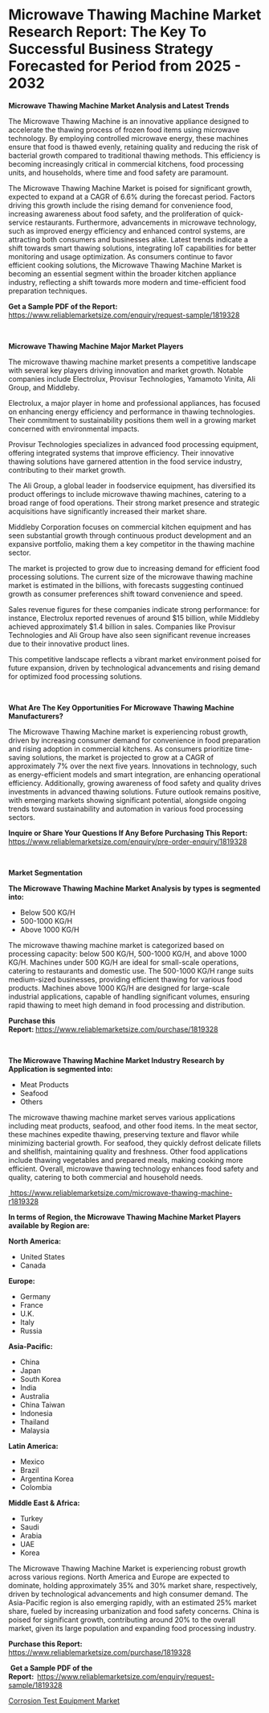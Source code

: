 <p><h1>Microwave Thawing Machine Market Research Report: The Key To Successful Business Strategy Forecasted for Period from 2025 - 2032</h1></p><p><strong>Microwave Thawing Machine Market Analysis and Latest Trends</strong></p>
<p><p>The Microwave Thawing Machine is an innovative appliance designed to accelerate the thawing process of frozen food items using microwave technology. By employing controlled microwave energy, these machines ensure that food is thawed evenly, retaining quality and reducing the risk of bacterial growth compared to traditional thawing methods. This efficiency is becoming increasingly critical in commercial kitchens, food processing units, and households, where time and food safety are paramount.</p><p>The Microwave Thawing Machine Market is poised for significant growth, expected to expand at a CAGR of 6.6% during the forecast period. Factors driving this growth include the rising demand for convenience food, increasing awareness about food safety, and the proliferation of quick-service restaurants. Furthermore, advancements in microwave technology, such as improved energy efficiency and enhanced control systems, are attracting both consumers and businesses alike. Latest trends indicate a shift towards smart thawing solutions, integrating IoT capabilities for better monitoring and usage optimization. As consumers continue to favor efficient cooking solutions, the Microwave Thawing Machine Market is becoming an essential segment within the broader kitchen appliance industry, reflecting a shift towards more modern and time-efficient food preparation techniques.</p></p>
<p><strong>Get a Sample PDF of the Report:&nbsp;</strong> <a href="https://www.reliablemarketsize.com/enquiry/request-sample/1819328?utm_campaign=2316&utm_medium=2&utm_source=Github&utm_content=ia&utm_term=18022025&utm_id=microwave-thawing-machine">https://www.reliablemarketsize.com/enquiry/request-sample/1819328</a></p>
<p>&nbsp;</p>
<p><strong>Microwave Thawing Machine Major Market Players</strong></p>
<p><p>The microwave thawing machine market presents a competitive landscape with several key players driving innovation and market growth. Notable companies include Electrolux, Provisur Technologies, Yamamoto Vinita, Ali Group, and Middleby. </p><p>Electrolux, a major player in home and professional appliances, has focused on enhancing energy efficiency and performance in thawing technologies. Their commitment to sustainability positions them well in a growing market concerned with environmental impacts.</p><p>Provisur Technologies specializes in advanced food processing equipment, offering integrated systems that improve efficiency. Their innovative thawing solutions have garnered attention in the food service industry, contributing to their market growth.</p><p>The Ali Group, a global leader in foodservice equipment, has diversified its product offerings to include microwave thawing machines, catering to a broad range of food operations. Their strong market presence and strategic acquisitions have significantly increased their market share.</p><p>Middleby Corporation focuses on commercial kitchen equipment and has seen substantial growth through continuous product development and an expansive portfolio, making them a key competitor in the thawing machine sector.</p><p>The market is projected to grow due to increasing demand for efficient food processing solutions. The current size of the microwave thawing machine market is estimated in the billions, with forecasts suggesting continued growth as consumer preferences shift toward convenience and speed.</p><p>Sales revenue figures for these companies indicate strong performance: for instance, Electrolux reported revenues of around $15 billion, while Middleby achieved approximately $1.4 billion in sales. Companies like Provisur Technologies and Ali Group have also seen significant revenue increases due to their innovative product lines.</p><p>This competitive landscape reflects a vibrant market environment poised for future expansion, driven by technological advancements and rising demand for optimized food processing solutions.</p></p>
<p>&nbsp;</p>
<p><strong>What Are The Key Opportunities For Microwave Thawing Machine Manufacturers?</strong></p>
<p><p>The Microwave Thawing Machine market is experiencing robust growth, driven by increasing consumer demand for convenience in food preparation and rising adoption in commercial kitchens. As consumers prioritize time-saving solutions, the market is projected to grow at a CAGR of approximately 7% over the next five years. Innovations in technology, such as energy-efficient models and smart integration, are enhancing operational efficiency. Additionally, growing awareness of food safety and quality drives investments in advanced thawing solutions. Future outlook remains positive, with emerging markets showing significant potential, alongside ongoing trends toward sustainability and automation in various food processing sectors.</p></p>
<p><strong>Inquire or Share Your Questions If Any Before Purchasing This Report:</strong> <a href="https://www.reliablemarketsize.com/enquiry/pre-order-enquiry/1819328?utm_campaign=2316&utm_medium=2&utm_source=Github&utm_content=ia&utm_term=18022025&utm_id=microwave-thawing-machine">https://www.reliablemarketsize.com/enquiry/pre-order-enquiry/1819328</a></p>
<p>&nbsp;</p>
<p><strong>Market Segmentation</strong></p>
<p><strong>The Microwave Thawing Machine Market Analysis by types is segmented into:</strong></p>
<p><ul><li>Below 500 KG/H</li><li>500-1000 KG/H</li><li>Above 1000 KG/H</li></ul></p>
<p><p>The microwave thawing machine market is categorized based on processing capacity: below 500 KG/H, 500-1000 KG/H, and above 1000 KG/H. Machines under 500 KG/H are ideal for small-scale operations, catering to restaurants and domestic use. The 500-1000 KG/H range suits medium-sized businesses, providing efficient thawing for various food products. Machines above 1000 KG/H are designed for large-scale industrial applications, capable of handling significant volumes, ensuring rapid thawing to meet high demand in food processing and distribution.</p></p>
<p><strong>Purchase this Report:&nbsp;</strong><a href="https://www.reliablemarketsize.com/purchase/1819328?utm_campaign=2316&utm_medium=2&utm_source=Github&utm_content=ia&utm_term=18022025&utm_id=microwave-thawing-machine">https://www.reliablemarketsize.com/purchase/1819328</a></p>
<p>&nbsp;</p>
<p><strong>The Microwave Thawing Machine Market Industry Research by Application is segmented into:</strong></p>
<p><ul><li>Meat Products</li><li>Seafood</li><li>Others</li></ul></p>
<p><p>The microwave thawing machine market serves various applications including meat products, seafood, and other food items. In the meat sector, these machines expedite thawing, preserving texture and flavor while minimizing bacterial growth. For seafood, they quickly defrost delicate fillets and shellfish, maintaining quality and freshness. Other food applications include thawing vegetables and prepared meals, making cooking more efficient. Overall, microwave thawing technology enhances food safety and quality, catering to both commercial and household needs.</p></p>
<p><a href="https://www.reliablemarketsize.com/microwave-thawing-machine-r1819328?utm_campaign=2316&utm_medium=2&utm_source=Github&utm_content=ia&utm_term=18022025&utm_id=microwave-thawing-machine">&nbsp;https://www.reliablemarketsize.com/microwave-thawing-machine-r1819328</a></p>
<p><strong>In terms of Region, the Microwave Thawing Machine Market Players available by Region are:</strong></p>
<p>
    <p> <strong> North America: </strong>
        <ul>
            <li>United States</li>
            <li>Canada</li>
        </ul>
        </p> 
    <p> <strong> Europe: </strong>
        <ul>
            <li>Germany</li>
            <li>France</li>
            <li>U.K.</li>
            <li>Italy</li>
            <li>Russia</li>
        </ul>
        </p> 
    <p> <strong> Asia-Pacific: </strong>
        <ul>
            <li>China</li>
            <li>Japan</li>
            <li>South Korea</li>
            <li>India</li>
            <li>Australia</li>
            <li>China Taiwan</li>
            <li>Indonesia</li>
            <li>Thailand</li>
            <li>Malaysia</li>
        </ul>
        </p> 
    <p> <strong> Latin America: </strong>
        <ul>
            <li>Mexico</li>
            <li>Brazil</li>
            <li>Argentina Korea</li>
            <li>Colombia</li>
        </ul>
        </p> 
    <p> <strong> Middle East & Africa: </strong>
        <ul>
            <li>Turkey</li>
            <li>Saudi</li>
            <li>Arabia</li>
            <li>UAE</li>
            <li>Korea</li>
        </ul>
    </p>
    </p>
<p><p>The Microwave Thawing Machine Market is experiencing robust growth across various regions. North America and Europe are expected to dominate, holding approximately 35% and 30% market share, respectively, driven by technological advancements and high consumer demand. The Asia-Pacific region is also emerging rapidly, with an estimated 25% market share, fueled by increasing urbanization and food safety concerns. China is poised for significant growth, contributing around 20% to the overall market, given its large population and expanding food processing industry. </p></p>
<p><strong>Purchase this Report: </strong><a href="https://www.reliablemarketsize.com/purchase/1819328?utm_campaign=2316&utm_medium=2&utm_source=Github&utm_content=ia&utm_term=18022025&utm_id=microwave-thawing-machine">https://www.reliablemarketsize.com/purchase/1819328</a></p>
<p>&nbsp;<strong>Get a Sample PDF of the Report:&nbsp;&nbsp;</strong><a href="https://www.reliablemarketsize.com/enquiry/request-sample/1819328?utm_campaign=2316&utm_medium=2&utm_source=Github&utm_content=ia&utm_term=18022025&utm_id=microwave-thawing-machine">https://www.reliablemarketsize.com/enquiry/request-sample/1819328</a></p>
<p><strong></strong></p>
<p><p><a href="https://github.com/arnoldannice0/Market-Research-Report-List-1/blob/main/corrosion-test-equipment-market.md?utm_campaign=2316&utm_medium=2&utm_source=Github&utm_content=ia&utm_term=18022025&utm_id=microwave-thawing-machine">Corrosion Test Equipment Market</a></p></p>